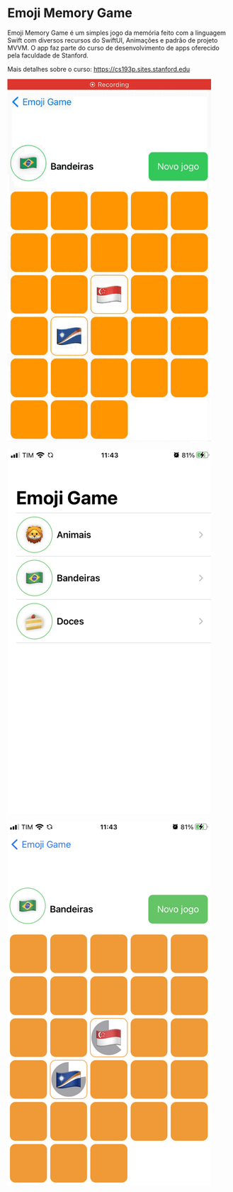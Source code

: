 
# Emoji Memory Game

Emoji Memory Game é um simples jogo da memória feito com a linguagem Swift com diversos recursos do SwiftUI, Animações e padrão de projeto MVVM. O app faz parte do curso de desenvolvimento de apps oferecido pela faculdade de Stanford.

Mais detalhes sobre o curso: https://cs193p.sites.stanford.edu

![App iPhone](https://github.com/manoelfilho/emoji-memory-game/blob/main/screenshot.gif)

![App iPhone](https://github.com/manoelfilho/emoji-memory-game/blob/main/screenshot1.png)

![App iPhone](https://github.com/manoelfilho/emoji-memory-game/blob/main/screenshot2.png)


